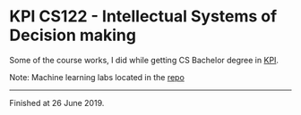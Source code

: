 # KPI CS122 - Intellectual Systems of Decision making

Some of the course works, I did while getting CS Bachelor degree in [KPI](https://kpi.ua/).

Note: Machine learning labs located in the [repo](https://github.com/butuzov/ml-labs)

---
Finished at 26 June 2019.
